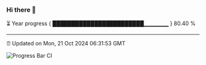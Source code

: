 ### Hi there 👋

⏳ Year progress { ████████████████████████▁▁▁▁▁▁ } 80.40 %

---

⏰ Updated on Mon, 21 Oct 2024 06:31:53 GMT

![Progress Bar CI](https://github.com/ZhaoGui/ZhaoGui/workflows/Progress%20Bar%20CI/badge.svg)
